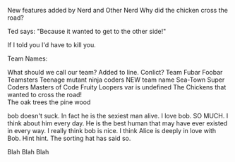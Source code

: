 New features added by Nerd and Other Nerd
Why did the chicken cross the road?

Ted says: "Because it wanted to get to the other side!" 

If I told you I'd have to kill you.

Team Names:

What should we call our team? Added to line. Conlict?
Team Fubar
Foobar Teamsters
Teenage mutant ninja coders
NEW team name 
Sea-Town Super Coders
Masters of Code
Fruity Loopers
var <teamName> is undefined
The Chickens that wanted to cross the road!     
The oak trees
the pine wood



bob doesn't suck. In fact he is the sexiest man alive. I love bob. SO MUCH. I think about him every day. He is the best human that may have ever existed in every way. I really think bob is nice.  I think Alice is deeply in love with Bob.  Hint hint.  The sorting hat has said so.




Blah Blah Blah

